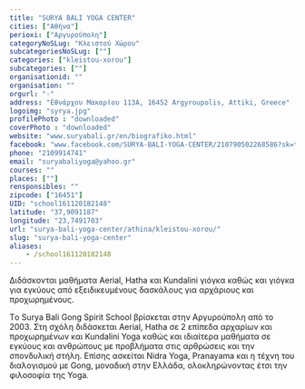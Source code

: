```yaml
---
title: "SURYA BALI YOGA CENTER"
cities: ["Αθήνα"]
perioxi: ["Αργυρούπολη"]
categoryNoSLug: "Κλειστού Χώρου"
subcategoriesNoSLug: [""]
categories: ["kleistou-xorou"]
subcategories: [""]
organisationid: ""
organisation: ""
orgurl: "-"
address: "Εθνάρχου Μακαρίου 113Α, 16452 Argyroupolis, Attiki, Greece"
logoimg: "syrya.jpg"
profilePhoto : "downloaded"
coverPhoto : "downloaded"
website: "www.suryabali.gr/en/biografiko.html"
facebook: "www.facebook.com/SURYA-BALI-YOGA-CENTER/210790502268586?sk=timeline"
phone: "2109914741"
email: "suryabaliyoga@yahoo.gr"
courses: ""
places: [""]
rensponsibles: ""
zipcode: ["16451"]
UID: "school161120182148"
latitude: "37,9091187"
longitude: "23,7491703"
url: "surya-bali-yoga-center/athina/kleistou-xorou/"
slug: "surya-bali-yoga-center"
aliases:
    - /school161120182148
---
```



Διδάσκονται μαθήματα Aerial, Hatha και Kundalini γιόγκα καθώς και γιόγκα για εγκύους από εξειδικευμένους δασκάλους για αρχάριους και προχωρημένους.

Tο Surya Bali Gong Spirit School βρίσκεται στην Αργυρούπολη από το 2003. Στη σχόλη διδάσκεται Aerial, Hatha σε 2 επίπεδα αρχαρίων και προχωρημένων και Kundalini Yoga καθώς και ιδιαίτερα μαθήματα σε εγκύους και ανθρώπους με προβλήματα στις αρθρώσεις και την σπονδυλική στήλη. Επίσης ασκείται Nidra Yoga, Pranayama και η τέχνη του διαλογισμού με Gong, μοναδική στην Ελλάδα, ολοκληρώνοντας έτσι την φιλοσοφία της Yoga.